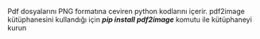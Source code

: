 Pdf dosyalarını PNG formatına ceviren python kodlarını içerir.
pdf2image kütüphanesini kullandığı için _**pip install pdf2image**_ komutu ile kütüphaneyi kurun
